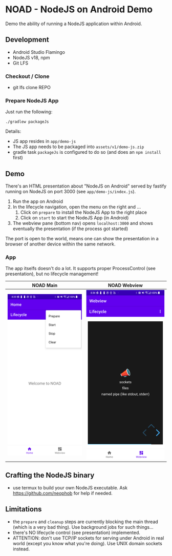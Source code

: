 # NOAD - NodeJS on Android Demo

Demo the ability of running a NodeJS application within Android.

## Development

- Android Studio Flamingo
- NodeJS v18, npm
- Git LFS

### Checkout / Clone

- git lfs clone REPO

### Prepare NodeJS App

Just run the following:

```shell
./gradlew packageJs
```

Details:

- JS app resides in `app/demo-js`
- The JS app needs to be packaged into `assets/v1/demo-js.zip`
- gradle task `packageJs` is configured to do so (and does an `npm install` first)


## Demo

There's an HTML presentation about "NodeJS on Android" served by fastify running on NodeJS on port 3000 (see `app/demo-js/index.js`).

1. Run the app on Android
2. In the lifecycle navigation, open the menu on the right and ...
   1. Click on `prepare` to install the NodeJS App to the right place
   2. Click on `start` to start the NodeJS App (in Android)
2. The webview pane (bottom nav) opens `localhost:3000` and shows eventually the presentation (if the process got started)

The port is open to the world, means one can show the presentation in a browser of another device within the same network.

### App

The app itselfs doesn't do a lot. It supports proper ProcessControl (see presentation), but no lifecycle management!

| NOAD Main                           | NOAD Webview                        |
|-------------------------------------|-------------------------------------|
| ![NOAD Main](app/demo-js/public/img/app/noad-home.png) | ![NOAD Webview](app/demo-js/public/img/app/noad-webview.png) |


## Crafting the NodeJS binary

- use termux to build your own NodeJS executable. Ask https://github.com/neophob for help if needed.

## Limitations

- the `prepare` and `cleanup` steps are currently blocking the main thread (which is a very bad thing). Use background jobs for such things... 
- there's NO lifecycle control (see presentation) implemented.
- ATTENTION: don't use TCP/IP sockets for serving under Android in real world (except you know what you're doing). Use UNIX domain sockets instead.
